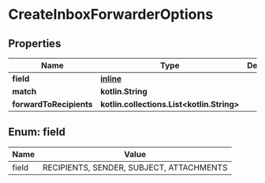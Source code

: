 
# CreateInboxForwarderOptions

## Properties
Name | Type | Description | Notes
------------ | ------------- | ------------- | -------------
**field** | [**inline**](#FieldEnum) |  | 
**match** | **kotlin.String** |  | 
**forwardToRecipients** | **kotlin.collections.List&lt;kotlin.String&gt;** |  | 


<a name="FieldEnum"></a>
## Enum: field
Name | Value
---- | -----
field | RECIPIENTS, SENDER, SUBJECT, ATTACHMENTS



